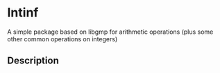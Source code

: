 # Intinf

A simple package based on libgmp for arithmetic operations
(plus some other common operations on integers)

## Description

